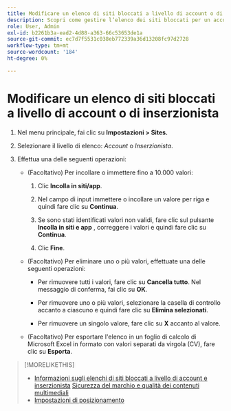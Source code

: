 ```yaml
---
title: Modificare un elenco di siti bloccati a livello di account o di inserzionista
description: Scopri come gestire l’elenco dei siti bloccati per un account o un inserzionista.
role: User, Admin
exl-id: b2261b3a-ead2-4d88-a363-66c53653de1a
source-git-commit: ec7d7f5531c038eb772339a36d13208fc97d2728
workflow-type: tm+mt
source-wordcount: '184'
ht-degree: 0%

---
```


# Modificare un elenco di siti bloccati a livello di account o di inserzionista

1. Nel menu principale, fai clic su **Impostazioni > Sites.**

1. Selezionare il livello di elenco: *Account* o *Inserzionista*.

1. Effettua una delle seguenti operazioni:

   * (Facoltativo) Per incollare o immettere fino a 10.000 valori:

      1. Clic **Incolla in siti/app**.

      1. Nel campo di input immettere o incollare un valore per riga e quindi fare clic su **Continua**.

      1. Se sono stati identificati valori non validi, fare clic sul pulsante **Incolla in siti e app** , correggere i valori e quindi fare clic su **Continua**.

      1. Clic **Fine**.

   * (Facoltativo) Per eliminare uno o più valori, effettuate una delle seguenti operazioni:

      * Per rimuovere tutti i valori, fare clic su **Cancella tutto**. Nel messaggio di conferma, fai clic su **OK**.

      * Per rimuovere uno o più valori, selezionare la casella di controllo accanto a ciascuno e quindi fare clic su **Elimina selezionati**.

      * Per rimuovere un singolo valore, fare clic su **X** accanto al valore.

   * (Facoltativo) Per esportare l&#39;elenco in un foglio di calcolo di Microsoft Excel in formato con valori separati da virgola (CV), fare clic su **Esporta**.

>[!MORELIKETHIS]
>
>* [Informazioni sugli elenchi di siti bloccati a livello di account e inserzionista](/help/dsp/admin/blocked-sites-list-about.md)
> [Sicurezza del marchio e qualità dei contenuti multimediali](/help/dsp/introduction/features/brand-safety-media-quality.md)
>* [Impostazioni di posizionamento](/help/dsp/campaign-management/placements/placement-settings.md)
